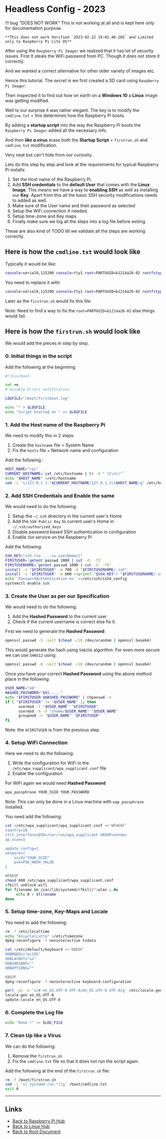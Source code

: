 # Headless Config - 2023

!!! bug "DOES NOT WORK"
    This is not working at all and is kept here only for documentation purpose.

    **This does not work Verified `2023-02-22 19:02.40-285` and Limited only to Raspberry Pi Lite OS**

After using the `Raspberry Pi Imager` we realized that it has lot of security issues.
First It steals the WiFi password from PC.
Though it does not store it correctly.

And we wanted a correct alternative for other older variety of images etc.

Hence this tutorial. The *secret is* we first created a SD card using `Raspberry Pi Imager`.

Then inspected it to find out how on earth on a **Windows 10** a **Linux** image was getting modified.

Well to our surprise it was rather elegant.
The key is to modify the `cmdline.txt` = this determines how the Raspberry Pi boots.

By adding a **startup script** into the way the Raspberry Pi boots the `Raspberry Pi Imager` added all the necessary info.

And then ***like a virus*** erase both the **Startup Script** = `firstrun.sh` and `cmdline.txt` modification.

Very neat but can't hide from our curiosity.

Lets do this step by step and look at the requirements for typical Raspberry Pi installs:

1. Set the Host name of the Raspberry Pi.
2. Add **SSH credentials** to the __default User__ that comes with the **Linux Image**. This means we have a way to **enabling SSH** as well  as installing our **Key**. Apart from this all the basic SSH security modifications needs to  added as well.
3. Make sure of the User name and their password as selected
4. Setup the WiFi connection if needed.
5. Setup time-zone and Key maps
6. Finally make sure we log all the steps into a log file before exiting.

These are also kind of TODO till we validate all the steps are working correctly.

## Here is how the `cmdline.txt` would look like

Typically it would be like:

```sh
console=serial0,115200 console=tty1 root=PARTUUID=b1214a26-02 rootfstype=ext4 fsck.repair=yes rootwait quiet init=/usr/lib/raspberrypi-sys-mods/firstboot
```

You need to replace it with:

```sh
console=serial0,115200 console=tty1 root=PARTUUID=b1214a26-02 rootfstype=ext4 fsck.repair=yes rootwait quiet init=/usr/lib/raspberrypi-sys-mods/firstboot systemd.run=/boot/firstrun.sh systemd.run_success_action=reboot systemd.unit=kernel-command-line.target
```

Later as the `firstrun.sh` would fix this file.

Note: Need to find a way to fix the `root=PARTUUID=b1214a26-02` else things would fail.

## Here is how the `firstrun.sh` would look like

We would add the pieces in step by step.

### 0. Initial things in the script

Add the following at the beginning:

```sh
#!/bin/bash

set +e
# Disable Errors notification

LOGFILE="/boot/firstboot.log"

echo "" > $LOGFILE
echo "Script Started on " >> $LOGFILE

```

### 1. Add the Host name of the Raspberry Pi

We need to modify this in 2 steps:
1. Create the `hostname` file = System Name
2. Fix the `hosts` file = Network name and configuration

Add the following :

```sh
HOST_NAME="rpi"
CURRENT_HOSTNAME=`cat /etc/hostname | tr -d " \t\n\r"`
echo "$HOST_NAME" >/etc/hostname
sed -i "s/127.0.1.1.*$CURRENT_HOSTNAME/127.0.1.1\t$HOST_NAME/g" /etc/hosts
```

### 2. Add SSH Credentials and Enable the same

We would need to do the following:
1. Setup the `~/.ssh` directory in the current user's Home
2. Add the `SSH Public Key` to current user's Home in `~/.ssh/authorized_keys`
3. Disable password based SSH authentication in configuration
4. Enable `SSH` service on the Raspberry Pi

Add the following:
```sh
SSH_KEY="ssh-rsa ....== user@email"
FIRSTUSER=`getent passwd 1000 | cut -d: -f1`
FIRSTUSERHOME=`getent passwd 1000 | cut -d: -f6`
install -o "$FIRSTUSER" -m 700 -d "$FIRSTUSERHOME/.ssh"
install -o "$FIRSTUSER" -m 600 <(printf "$SSH_KEY") "$FIRSTUSERHOME/.ssh/authorized_keys"
echo 'PasswordAuthentication no' >>/etc/ssh/sshd_config
systemctl enable ssh
```

### 3. Create the User as per our Specification

We would need to do the following:
1. Add the **Hashed Password** to the current user
2. Check if the current username is correct else fix it.

First we need to generate the **Hashed Password**:
```sh
openssl passwd -5 -salt $(head -c18 /dev/urandom | openssl base64)
```
This would generate the hash using `SHA256` algorithm.
For even more secure we can use `SHA512` using:
```sh
openssl passwd -6 -salt $(head -c18 /dev/urandom | openssl base64)
```

Once you have your correct **Hashed Password** using the above method place in the following:
```sh
USER_NAME="ab"
HASHED_PASSWORD="$5$....."
echo "$FIRSTUSER:$HASHED_PASSWORD" | chpasswd -e
if [ "$FIRSTUSER" != "$USER_NAME" ]; then
      usermod -l "$USER_NAME" "$FIRSTUSER"
      usermod -m -d "/home/$USER_NAME" "$USER_NAME"
      groupmod -n "$USER_NAME" "$FIRSTUSER"
fi
```
Note: the `$FIRSTUSER` is from the previous step.

### 4. Setup WiFi Connection

Here we need to do the following:
1. Write the configuration for WiFi in the `/etc/wpa_supplicant/wpa_supplicant.conf` file
2. Enable the configuration

For WiFi again we would need **Hashed Password**
```sh
wpa_passphrase YOUR_SSID YOUR_PASSWORD
```
Note: This can only be done in a Linux machine with `wap_passphrase` installed.

You need add the following:
```sh
cat >/etc/wpa_supplicant/wpa_supplicant.conf <<'WPAEOF'
country=IN
ctrl_interface=DIR=/var/run/wpa_supplicant GROUP=netdev
ap_scan=1

update_config=1
network={
	ssid="YOUR_SSID"
	psk=PSK_HASH_VALUE
}

WPAEOF
chmod 600 /etc/wpa_supplicant/wpa_supplicant.conf
rfkill unblock wifi
for filename in /var/lib/systemd/rfkill/*:wlan ; do
     echo 0 > $filename
done
```

### 5. Setup time-zone, Key-Maps and Locale

You need to add the following:
```sh
rm -f /etc/localtime
echo "Asia/Calcutta" >/etc/timezone
dpkg-reconfigure -f noninteractive tzdata

cat >/etc/default/keyboard <<'KBEOF'
XKBMODEL="pc105"
XKBLAYOUT="us"
XKBVARIANT=""
XKBOPTIONS=""

KBEOF
dpkg-reconfigure -f noninteractive keyboard-configuration

perl -pi -e 's/# en_US.UTF-8 UTF-8/en_US.UTF-8 UTF-8/g' /etc/locale.gen
locale-gen en_US.UTF-8
update-locale en_US.UTF-8
```

### 6. Complete the Log file
```sh
echo "Done !" >> $LOG_FILE
```

### 7. Clean Up like a Virus

We can do the following:
1. Remove the `firstrun.sh`
2. Fix the `cmdline.txt` file so that it does not run the script again.

Add the following at the end of the `firstrun.sh` file:

```sh
rm -f /boot/firstrun.sh
sed -i 's| systemd.run.*||g' /boot/cmdline.txt
exit 0
```

----
<!-- Footer Begins Here -->
## Links

- [Back to Raspberry Pi Hub](./README.md)
- [Back to Linux Hub](../README.md)
- [Back to Root Document](../../README.md)
